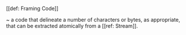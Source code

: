 [[def: Framing Code]]

~ a code that delineate a number of characters or bytes, as appropriate, that can be extracted atomically from a [[ref: Stream]].
